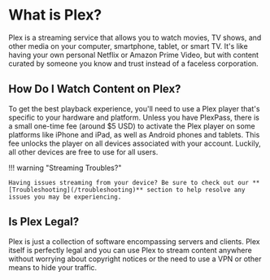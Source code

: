 # What is Plex?

Plex is a streaming service that allows you to watch movies, TV shows, and other media on your computer, smartphone, tablet, or smart TV. It's like having your own personal Netflix or Amazon Prime Video, but with content curated by someone you know and trust instead of a faceless corporation.

## How Do I Watch Content on Plex?
To get the best playback experience, you'll need to use a Plex player that's specific to your hardware and platform. Unless you have PlexPass, there is a small one-time fee (around $5 USD) to activate the Plex player on some platforms like iPhone and iPad, as well as Android phones and tablets. This fee unlocks the player on all devices associated with your account. Luckily, all other devices are free to use for all users.

!!! warning "Streaming Troubles?"
  
    Having issues streaming from your device? Be sure to check out our **[Troubleshooting](/troubleshooting)** section to help resolve any issues you may be experiencing. 

## Is Plex Legal?
Plex is just a collection of software encompassing servers and clients. Plex itself is perfectly legal and you can use Plex to stream content anywhere without worrying about copyright notices or the need to use a VPN or other means to hide your traffic.
